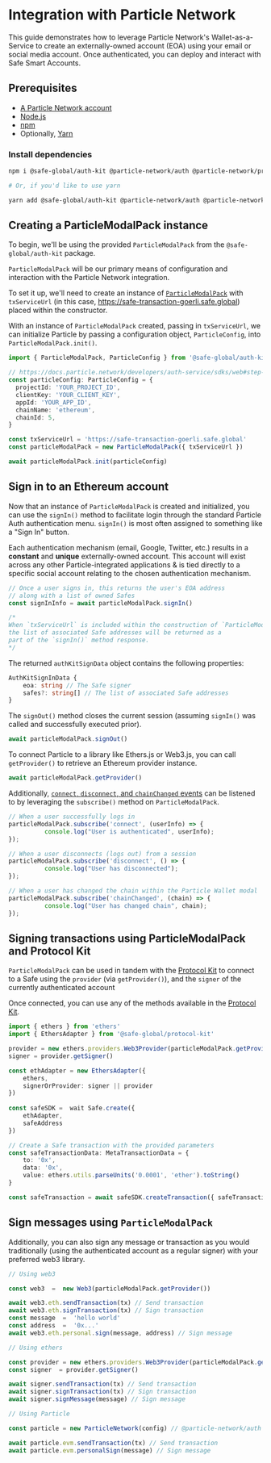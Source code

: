 # Integration with Particle Network

This guide demonstrates how to leverage Particle Network's Wallet-as-a-Service to create an externally-owned account (EOA) using your email or social media account. Once authenticated, you can deploy and interact with Safe Smart Accounts.

## Prerequisites

- [A Particle Network account](https://dashboard.particle.network/#/)
- [Node.js](https://nodejs.org/en/download) 
- [npm](https://docs.npmjs.com/downloading-and-installing-node-js-and-npm/) 
- Optionally, [Yarn](https://classic.yarnpkg.com/lang/en/docs/install/#windows-stable)

### Install dependencies

```bash
npm i @safe-global/auth-kit @particle-network/auth @particle-network/provider

# Or, if you'd like to use yarn

yarn add @safe-global/auth-kit @particle-network/auth @particle-network/provider
```

## Creating a ParticleModalPack instance

To begin, we'll be using the provided `ParticleModalPack` from the `@safe-global/auth-kit` package.

`ParticleModalPack` will be our primary means of configuration and interaction with the Particle Network integration. 

To set it up, we'll need to create an instance of [`ParticleModalPack`](https://github.com/safe-global/safe-core-sdk/blob/main/packages/auth-kit/src/packs/particle-network/ParticleModalPack.ts) with `txServiceUrl` (in this case, https://safe-transaction-goerli.safe.global) placed within the constructor.

With an instance of `ParticleModalPack` created, passing in `txServiceUrl`, we can initialize Particle by passing a configuration object, `ParticleConfig`, into `ParticleModalPack.init()`.

```ts
import { ParticleModalPack, ParticleConfig } from '@safe-global/auth-kit'

// https://docs.particle.network/developers/auth-service/sdks/web#step-2-setup-developer-api-key
const particleConfig: ParticleConfig = {
  projectId: 'YOUR_PROJECT_ID',
  clientKey: 'YOUR_CLIENT_KEY',
  appId: 'YOUR_APP_ID',
  chainName: 'ethereum',
  chainId: 5,
}

const txServiceUrl = 'https://safe-transaction-goerli.safe.global'
const particleModalPack = new ParticleModalPack({ txServiceUrl })

await particleModalPack.init(particleConfig)
```

## Sign in to an Ethereum account

Now that an instance of `ParticleModalPack` is created and initialized, you can use the `signIn()` method to facilitate login through the standard Particle Auth authentication menu. `signIn()` is most often assigned to something like a "Sign In" button.

Each authentication mechanism (email, Google, Twitter, etc.) results in a **constant** and **unique** externally-owned account. This account will exist across any other Particle-integrated applications & is tied directly to a specific social account relating to the chosen authentication mechanism.

```ts
// Once a user signs in, this returns the user's EOA address
// along with a list of owned Safes
const signInInfo = await particleModalPack.signIn()

/* 
When `txServiceUrl` is included within the construction of `ParticleModalPack`,
the list of associated Safe addresses will be returned as a 
part of the `signIn()` method response.
*/
```

The returned `authKitSignData` object contains the following properties:

```ts
AuthKitSignInData {
	eoa: string // The Safe signer
	safes?: string[] // The list of associated Safe addresses
}
```

The `signOut()` method closes the current session (assuming `signIn()` was called and successfully executed prior).

```ts
await particleModalPack.signOut()
```

To connect Particle to a library like Ethers.js or Web3.js, you can call `getProvider()` to retrieve an Ethereum provider instance.

```ts
await particleModalPack.getProvider()
```

Additionally, [`connect`, `disconnect`, and `chainChanged` events](https://docs.particle.network/developers/auth-service/sdks/web#status-events) can be listened to by leveraging the `subscribe()` method on `ParticleModalPack`.

```ts
// When a user successfully logs in
particleModalPack.subscribe('connect', (userInfo) => {
          console.log("User is authenticated", userInfo);
});

// When a user disconnects (logs out) from a session
particleModalPack.subscribe('disconnect', () => {
          console.log("User has disconnected");
});

// When a user has changed the chain within the Particle Wallet modal
particleModalPack.subscribe('chainChanged', (chain) => {
          console.log("User has changed chain", chain);
});
```

## Signing transactions using ParticleModalPack and Protocol Kit

`ParticleModalPack` can be used in tandem with the [Protocol Kit](../protocol-kit) to connect to a Safe using the `provider` (via `getProvider()`), and the `signer` of the currently authenticated account

Once connected, you can use any of the methods available in the [Protocol Kit](https://github.com/safe-global/safe-core-sdk/tree/main/packages/protocol-kit#sdk-api).

```ts
import { ethers } from 'ethers'
import { EthersAdapter } from '@safe-global/protocol-kit'

provider = new ethers.providers.Web3Provider(particleModalPack.getProvider())
signer = provider.getSigner()

const ethAdapter = new EthersAdapter({
	ethers,
	signerOrProvider: signer || provider
})
  
const safeSDK =  wait Safe.create({
	ethAdapter,
	safeAddress
})

// Create a Safe transaction with the provided parameters
const safeTransactionData: MetaTransactionData = {
	to: '0x',
	data: '0x',
	value: ethers.utils.parseUnits('0.0001', 'ether').toString()
}

const safeTransaction = await safeSDK.createTransaction({ safeTransactionData })
```

## Sign messages using `ParticleModalPack`

Additionally, you can also sign any message or transaction as you would traditionally (using the authenticated account as a regular signer) with your preferred web3 library.

```ts
// Using web3

const web3  =  new Web3(particleModalPack.getProvider())

await web3.eth.sendTransaction(tx) // Send transaction
await web3.eth.signTransaction(tx) // Sign transaction
const message  =  'hello world'
const address  =  '0x...'
await web3.eth.personal.sign(message, address) // Sign message

// Using ethers

const provider = new ethers.providers.Web3Provider(particleModalPack.getProvider())
const signer  = provider.getSigner()

await signer.sendTransaction(tx) // Send transaction
await signer.signTransaction(tx) // Sign transaction
await signer.signMessage(message) // Sign message

// Using Particle

const particle = new ParticleNetwork(config) // @particle-network/auth

await particle.evm.sendTransaction(tx) // Send transaction
await particle.evm.personalSign(message) // Sign message
```